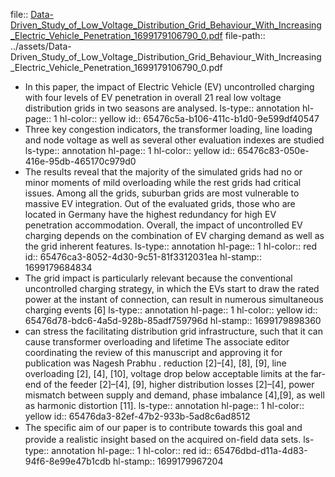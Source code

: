 file:: [Data-Driven_Study_of_Low_Voltage_Distribution_Grid_Behaviour_With_Increasing_Electric_Vehicle_Penetration_1699179106790_0.pdf](../assets/Data-Driven_Study_of_Low_Voltage_Distribution_Grid_Behaviour_With_Increasing_Electric_Vehicle_Penetration_1699179106790_0.pdf)
file-path:: ../assets/Data-Driven_Study_of_Low_Voltage_Distribution_Grid_Behaviour_With_Increasing_Electric_Vehicle_Penetration_1699179106790_0.pdf

- In this paper, the impact of Electric Vehicle (EV) uncontrolled charging with four levels of EV penetration in overall 21 real low voltage distribution grids in two seasons are analysed.
  ls-type:: annotation
  hl-page:: 1
  hl-color:: yellow
  id:: 65476c5a-b106-411c-b1d0-9e599df40547
- Three key congestion indicators, the transformer loading, line loading and node voltage as well as several other evaluation indexes are studied
  ls-type:: annotation
  hl-page:: 1
  hl-color:: yellow
  id:: 65476c83-050e-416e-95db-465170c979d0
- The results reveal that the majority of the simulated grids had no or minor moments of mild overloading while the rest grids had critical issues. Among all the grids, suburban grids are most vulnerable to massive EV integration. Out of the evaluated grids, those who are located in Germany have the highest redundancy for high EV penetration accommodation. Overall, the impact of uncontrolled EV charging depends on the combination of EV charging demand as well as the grid inherent features.
  ls-type:: annotation
  hl-page:: 1
  hl-color:: red
  id:: 65476ca3-8052-4d30-9c51-81f3312031ea
  hl-stamp:: 1699179684834
- The grid impact is particularly relevant because the conventional uncontrolled charging strategy, in which the EVs start to draw the rated power at the instant of connection, can result in numerous simultaneous charging events [6]
  ls-type:: annotation
  hl-page:: 1
  hl-color:: yellow
  id:: 65476d78-bdc6-4a5d-928b-85adf759796d
  hl-stamp:: 1699179898360
- can stress the facilitating distribution grid infrastructure, such that it can cause transformer overloading and lifetime The associate editor coordinating the review of this manuscript and approving it for publication was Nagesh Prabhu . reduction [2]–[4], [8], [9], line overloading [2], [4], [10], voltage drop below acceptable limits at the far-end of the feeder [2]–[4], [9], higher distribution losses [2]–[4], power mismatch between supply and demand, phase imbalance [4],[9], as well as harmonic distortion [11].
  ls-type:: annotation
  hl-page:: 1
  hl-color:: yellow
  id:: 65476da3-82ef-47b2-933b-5ad8c6ad8512
- The speciﬁc aim of our paper is to contribute towards this goal and provide a realistic insight based on the acquired on-ﬁeld data sets.
  ls-type:: annotation
  hl-page:: 1
  hl-color:: red
  id:: 65476dbd-d11a-4d83-94f6-8e99e47b1cdb
  hl-stamp:: 1699179967204